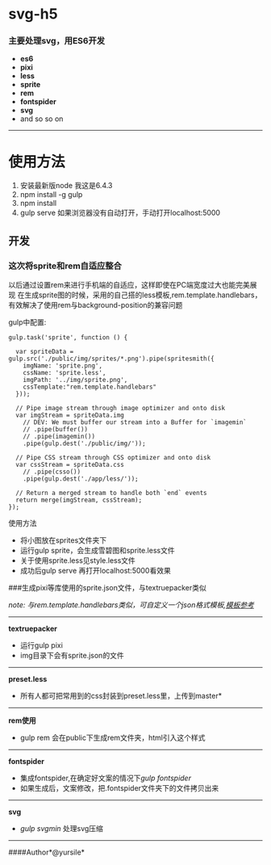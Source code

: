 # svg-h5
### 主要处理svg，用ES6开发

* **es6**
* **pixi**
* **less**
* **sprite**
* **rem**
* **fontspider**
* **svg**
* and so so on

****
# 使用方法
1. 安装最新版node 我这是6.4.3
2. npm install -g gulp
3. npm install
4. gulp serve
如果浏览器没有自动打开，手动打开localhost:5000


## 开发


### 这次将sprite和rem自适应整合
  以后通过设置rem来进行手机端的自适应，这样即使在PC端宽度过大也能完美展现
在生成sprite图的时候，采用的自己搭的less模板,rem.template.handlebars，有效解决了使用rem与background-position的兼容问题

gulp中配置:

	gulp.task('sprite', function () {

	  var spriteData = gulp.src('./public/img/sprites/*.png').pipe(spritesmith({
	    imgName: 'sprite.png',
	    cssName: 'sprite.less',
	    imgPath: '../img/sprite.png',
	    cssTemplate:"rem.template.handlebars"
	  }));
	 
	  // Pipe image stream through image optimizer and onto disk 
	  var imgStream = spriteData.img
	    // DEV: We must buffer our stream into a Buffer for `imagemin` 
	    // .pipe(buffer())
	    // .pipe(imagemin())
	    .pipe(gulp.dest('./public/img/'));
	 
	  // Pipe CSS stream through CSS optimizer and onto disk 
	  var cssStream = spriteData.css
	    // .pipe(csso())
	    .pipe(gulp.dest('./app/less/'));
	 
	  // Return a merged stream to handle both `end` events 
	  return merge(imgStream, cssStream);
	});
使用方法

* 将小图放在sprites文件夹下
* 运行gulp sprite，会生成雪碧图和sprite.less文件
* 关于使用sprite.less见style.less文件
* 成功后gulp serve 再打开localhost:5000看效果



###生成pixi等库使用的sprite.json文件，与textruepacker类似


*note: 与rem.template.handlebars类似，可自定义一个json格式模板,[模板参考](https://github.com/twolfson/spritesheet-templates#templates)*


****

**textruepacker**

* 运行gulp pixi
* img目录下会有sprite.json的文件

****

**preset.less**
* 所有人都可把常用到的css封装到preset.less里，上传到master*

****

**rem使用**
* gulp rem 会在public下生成rem文件夹，html引入这个样式


****

**fontspider**
* 集成fontspider,在确定好文案的情况下*gulp fontspider*
* 如果生成后，文案修改，把.fontspider文件夹下的文件拷贝出来

****

**svg**
* *gulp svgmin* 处理svg压缩





---------------------------------------

####Author*@yursile*

